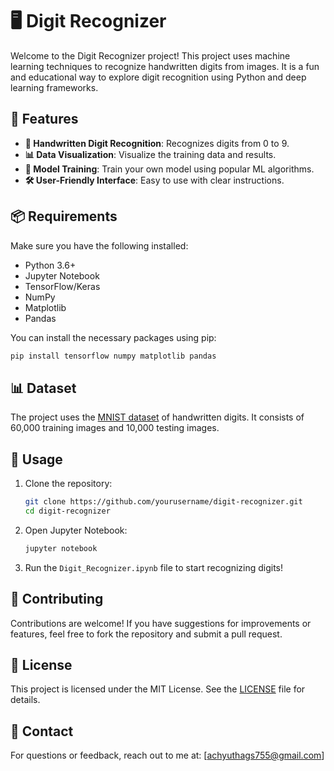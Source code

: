 # 🖥️ Digit Recognizer

Welcome to the Digit Recognizer project! This project uses machine learning techniques to recognize handwritten digits from images. It is a fun and educational way to explore digit recognition using Python and deep learning frameworks.

## 🚀 Features

- **📸 Handwritten Digit Recognition**: Recognizes digits from 0 to 9.
- **📊 Data Visualization**: Visualize the training data and results.
- **🤖 Model Training**: Train your own model using popular ML algorithms.
- **🛠️ User-Friendly Interface**: Easy to use with clear instructions.

## 📦 Requirements

Make sure you have the following installed:

- Python 3.6+
- Jupyter Notebook
- TensorFlow/Keras
- NumPy
- Matplotlib
- Pandas

You can install the necessary packages using pip:

```bash
pip install tensorflow numpy matplotlib pandas
```

## 📊 Dataset

The project uses the [MNIST dataset](http://yann.lecun.com/exdb/mnist/) of handwritten digits. It consists of 60,000 training images and 10,000 testing images.

## 📝 Usage

1. Clone the repository:
   ```bash
   git clone https://github.com/yourusername/digit-recognizer.git
   cd digit-recognizer
   ```

2. Open Jupyter Notebook:
   ```bash
   jupyter notebook
   ```

3. Run the `Digit_Recognizer.ipynb` file to start recognizing digits!

## 🤝 Contributing

Contributions are welcome! If you have suggestions for improvements or features, feel free to fork the repository and submit a pull request.

## 📄 License

This project is licensed under the MIT License. See the [LICENSE](LICENSE) file for details.

## 📧 Contact

For questions or feedback, reach out to me at: [achyuthags755@gmail.com]
